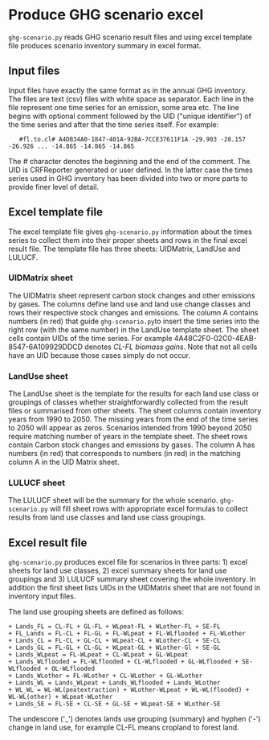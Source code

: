 # Produce GHG scenario excel #

`ghg-scenario.py` reads GHG scenario result files and using
excel template file produces scenario inventory summary in excel format. 

## Input files ##

Input files have exactly the same format as in the annual GHG inventory.
The files are text (csv) files with white space as separator. Each line
in the file represent one time series for an emission, some area etc.
The line begins with optional comment followed by the UID ("unique identifier")
of the time series and after that the time series itself. For example:

       #fl.to.cl# A4DB34A0-1847-401A-92BA-7CCE37611F1A -29.903 -28.157 -26.926 ... -14.865 -14.865 -14.865

The *#* character denotes the beginning and the end of the comment. The UID is CRFReporter generated or
user defined. In the latter case the times series used in GHG inventory has been
divided into two or more parts to provide finer level of detail.

## Excel template file ##

The excel template file gives `ghg-scenario.py` information about the times series to collect
them into their proper sheets and rows in the final excel result file. The template file
has three sheets: UIDMatrix, LandUse and LULUCF.

### UIDMatrix sheet ###

The UIDMatrix sheet represent carbon stock changes and other emissions by gases. The columns
define land use and land use change classes and rows their respective stock changes and emissions.
The column A contains numbers (in red) that guide `ghg-scenario.py`to insert the time series
into the right row (with the same number) in the LandUse template sheet. The sheet cells contain UIDs of the
time series. For example 4A48C2F0-02C0-4EAB-8547-6A109929DDCD denotes *CL-FL biomass gains*.
Note that not all cells have an UID because those cases simply do not occur.

### LandUse sheet ###

The LandUse sheet is the template for the results for each land use class or groupings of classes 
whether straightforwardly collected from the result files or summarised from other sheets.
The sheet columns contain inventory years from 1990 to 2050. The missing years from the end of the
time series to 2050 will appear as zeros. Scenarios intended from 1990 beyond 2050
require matching number of years in the template sheet. The sheet rows contain Carbon stock changes
and emissions by gases. The column A has numbers (in red) that corresponds to numbers (in red)
in the matching column A in the UID Matrix sheet.

### LULUCF sheet ###

The LULUCF sheet will be the summary for the whole scenario. `ghg-scenario.py` will fill sheet
rows with appropriate excel formulas to collect results from land use classes and land use class
groupings.

## Excel result file ##

`ghg-scenario.py` produces excel file for scenarios in three parts: 1) excel sheets for
land use classes, 2) excel summary sheets for land use groupings and 3) LULUCF summary
sheet covering the whole inventory. In addition the first sheet lists UIDs in the UIDMatrix
sheet that are not found in inventory input files.

The land use grouping sheets are defined as follows:

    + Lands_FL = CL-FL + GL-FL + WLpeat-FL + WLother-FL + SE-FL
    + FL_Lands = FL-CL + FL-GL + FL-WLpeat + FL-WLflooded + FL-WLother
    + Lands_CL = FL-CL + GL-CL + WLpeat-CL + WLother-CL + SE-CL
    + Lands_GL = FL-GL + CL-GL + WLpeat-GL + WLother-Gl + SE-GL
    + Lands_WLpeat = FL-WLpeat + CL-WLpeat + GL-WLpeat
    + Lands_WLflooded = FL-WLflooded + CL-WLflooded + GL-WLflooded + SE-WLflooded + OL-WLflooded
    + Lands_WLother = FL-WLother + CL-WLother + GL-WLother
    + Lands_WL = Lands_WLpeat + Lands_WLflooded + Lands_WLother
    + WL_WL = WL-WL(peatextraction) + WLother-WLpeat + WL-WL(flooded) + WL-WL(other) + WLpeat-WLother
    + Lands_SE = FL-SE + CL-SE + GL-SE + WLpeat-SE + WLother-SE

The undescore ('_') denotes lands use grouping (summary) and hyphen ('-') change in land use,
for example CL-FL means cropland to forest land. 
